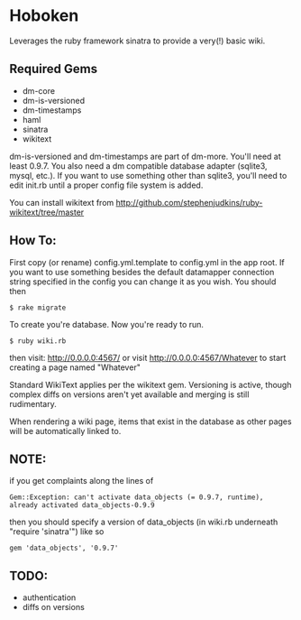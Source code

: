# Hoboken
Leverages the ruby framework sinatra to provide a very(!) basic wiki.

## Required Gems
* dm-core
* dm-is-versioned
* dm-timestamps
* haml
* sinatra
* wikitext

dm-is-versioned and dm-timestamps are part of dm-more.  You'll need at least 0.9.7.  You also need a dm compatible database adapter (sqlite3, mysql, etc.).  If you want to use something other than sqlite3, you'll need to edit init.rb until a proper config file system is added.

You can install wikitext from http://github.com/stephenjudkins/ruby-wikitext/tree/master

## How To:

First copy (or rename) config.yml.template to config.yml in the app root.  If you want to use something besides the default datamapper connection string specified in the config you can change it as you wish.  You should then 

    $ rake migrate

To create you're database.  Now you're ready to run.

    $ ruby wiki.rb

then visit:  http://0.0.0.0:4567/ or visit http://0.0.0.0:4567/Whatever to start creating a page named "Whatever"

Standard WikiText applies per the wikitext gem.  Versioning is active, though complex diffs on versions aren't yet available and merging is still rudimentary.

When rendering a wiki page, items that exist in the database as other pages will be automatically linked to.

## NOTE:

if you get complaints along the lines of

    Gem::Exception: can't activate data_objects (= 0.9.7, runtime), already activated data_objects-0.9.9

then you should specify a version of data\_objects (in wiki.rb underneath "require 'sinatra'") like so

    gem 'data_objects', '0.9.7'

## TODO:
* authentication
* diffs on versions